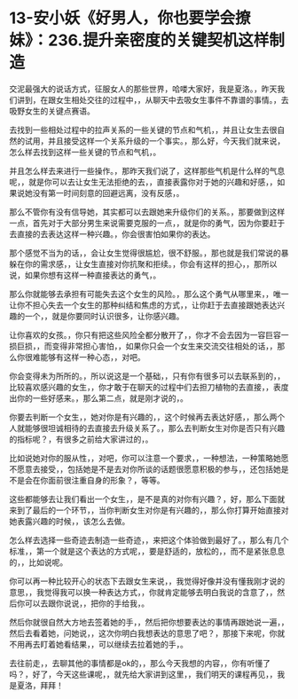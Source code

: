 # 13-安小妖《好男人，你也要学会撩妹》：236.提升亲密度的关键契机这样制造

交泥最强大的说话方式，征服女人的那些世界，哈喽大家好，我是夏洛。，昨天我们讲到，在跟女生相处交往的过程中，，从聊天中去吸女生事件不靠谱的事情。，去吸野女生的关键点赛语。

去找到一些相处过程中的拉声关系的一些关键的节点和气机，，并且让女生去很自然的试用，并且接受这样一个关系升级的一个事实。，那么好，今天我们就来说，怎么样去找到这样一些关键的节点和气机，。

并且怎么样去来进行一些操作。，那昨天我们说了，这样那些气机是什么样的气息呢，，就是你可以去让女生无法拒绝的去，，直接表露你对于她的兴趣和好感，，如果说她没有第一时间刻意的回避远离，没有反感，。

那么不管你有没有信导她，其实都可以去跟她来升级你们的关系。，那要做到这样一点，首先对于大部分男生来说需要克服的一点，，就是你的勇气，因为你要赶于去直接的去表达这样一种兴趣。，你会很害怕如果你的表达。

那个感觉不当为的话，，会让女生觉得很尴尬，很不舒服。，那也就是我们常说的暴躲在你的需求感，，让女生直接对你抗聚和拒续。，你会有这样的担心，，那所以说，如果你想有这样一种直接表达的勇气，。

那么你就能够去承担有可能失去这个女生的风险。，那么这个勇气从哪里来，，唯一让你不担心失去一个女生的那种纠结和焦虑的方式，，让你赶于去直接跟她表达兴趣的一个，，就是你要同时认识很多，让你感兴趣。

让你喜欢的女孩。，你只有把这些风险全都分散开了，，你才不会去因为一容巨容一损巨损，，而变得非常担心害怕，，如果你只会一个女生来交流交往相处的话，，那么你很难能够有这样一种心态，，对吧。

你会变得未为所所的。，所以说这是一个基础，，只有你有很多可以去联系到的，，比较喜欢感兴趣的女生，，你才敢于在聊天的过程中们去担刀植物的去直接，，表度出你的一些好感来。，那么第二点，就是刚才说的，。

你要去判断一个女生，，她对你是有兴趣的，，这个时候再去表达好感，，那么两个人就能够很坦诚相待的去直接去升级关系了。，那么去判断女生对你是否只有兴趣的指标呢？，有很多之前给大家讲过的，。

比如说她对你的服从性，，对吧，你可以注意一个要求，，一种想法，一种策略她愿不愿意去接受，，包括她是不是去对你所谈的话题很愿意积极的参与，，还包括她是不是会在你面前很注重自身的形象？，等等。

这些都能够去让我们看出一个女生，，是不是真的对你有兴趣？，好，那么下面就来到了最后的一个环节，，当你判断女生对你是有兴趣的，，那么你打算开始直接对她表露兴趣的时候，，该怎么去做。

怎么样去选择一些奇迹去制造一些奇迹，，来把这个体验做到最好了。，那么有几个标准，，第一个就是这个表达的方式呢，，要是舒适的，放松的，，而不是紧张息息的，，比如说呢。

你可以再一种比较开心的状态下去跟女生来说，，我觉得好像并没有懂我刚才说的意思，，我觉得我可以换一种表达方式，，你就肯定能够去明白我说的含意了，，然后你可以去跟你说说，，把你的手给我，。

然后你就很自然大方地去签着她的手，，然后把你想要表达的事情再跟她说一遍，，然后去看着她，问她说，，这次你明白我想表达的意思了吧？，那接下来呢，你就不用再去盯着她看结果，，可以继续去拉着她的手，。

去往前走，，去聊其他的事情都是ok的，，那么今天我想的内容，，你有听懂了吗？，好了，今天这些课呢，，就先给大家讲到这里，，我们明天的课程再见，，我是夏洛，拜拜！


